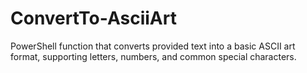 # ConvertTo-AsciiArt
PowerShell function that converts provided text into a basic ASCII art format, supporting letters, numbers, and common special characters.

